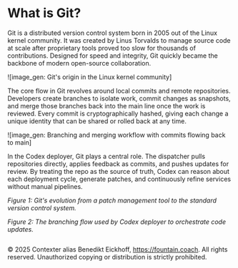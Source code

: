 # What is Git?

Git is a distributed version control system born in 2005 out of the Linux kernel community. It was created by Linus Torvalds to manage source code at scale after proprietary tools proved too slow for thousands of contributions. Designed for speed and integrity, Git quickly became the backbone of modern open-source collaboration.

![image_gen: Git's origin in the Linux kernel community]

The core flow in Git revolves around local commits and remote repositories. Developers create branches to isolate work, commit changes as snapshots, and merge those branches back into the main line once the work is reviewed. Every commit is cryptographically hashed, giving each change a unique identity that can be shared or rolled back at any time.

![image_gen: Branching and merging workflow with commits flowing back to main]

In the Codex deployer, Git plays a central role. The dispatcher pulls repositories directly, applies feedback as commits, and pushes updates for review. By treating the repo as the source of truth, Codex can reason about each deployment cycle, generate patches, and continuously refine services without manual pipelines.

*Figure 1: Git's evolution from a patch management tool to the standard version control system.*

*Figure 2: The branching flow used by Codex deployer to orchestrate code updates.*

```
```
© 2025 Contexter alias Benedikt Eickhoff, https://fountain.coach. All rights reserved.
Unauthorized copying or distribution is strictly prohibited.
```
